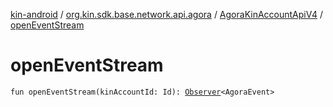 [kin-android](../../index.md) / [org.kin.sdk.base.network.api.agora](../index.md) / [AgoraKinAccountApiV4](index.md) / [openEventStream](./open-event-stream.md)

# openEventStream

`fun openEventStream(kinAccountId: Id): `[`Observer`](../../org.kin.sdk.base.tools/-observer/index.md)`<AgoraEvent>`